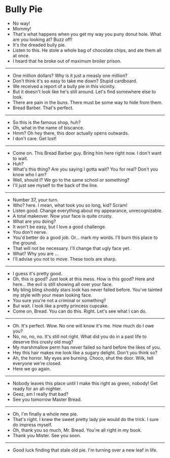 # Bully Pie

- No way!
- Mommy!
- That's what happens when you get my way you puny donut hole. What are you looking at? Buzz off!
- It's the dreaded bully pie.
- Listen to this. He stole a whole bag of chocolate chips, and ate them all at once.
- I heard that he broke out of maximum broiler prison.
***
- One million dollars? Why is it just a measly one million?
- Don't think it's so easy to take me down? Stupid cardboard.
- We received a report of a bully pie in this vicinity.
- But it doesn't look like he's still around. Let's find somewhere else to look.
- There are pain in the buns. There must be some way to hide from them.
- Bread Barber. That's perfect.
***
- So this is the famous shop, huh?
- Oh, what in the name of biscance.
- Hmm? Oh hey there, this door actually opens outwards.
- I don't care. Get lost!
***
- Come on. This Bread Barber guy. Bring him here right now. I don't want to wait.
- Huh?
- What's this thing? Are you saying I gotta wait? You for real? Don't you know who I am?
- Well, should I? We go to the same school or something?
- I'll just see myself to the back of the line.
***
- Number 37, your turn.
- Who? here. I mean, what took you so long, kid? Scram!
- Listen good. Change everything about my appearance, unrecognizable.
- A total makeover. Now your face is quite crusty.
- What are you doing?
- It won't be easy, but I love a good challenge.
- You don't nerve.
- You'd better do a good job. Or... mark my words. I'll burn this place to the ground.
- That will not be necessary. I'll change that ugly face yet.
- What? Why you are ...
- I'll advise you not to move. These tools are sharp.
***
- I guess it's pretty good.
- Oh, this is good? Just look at this mess. How is this good? Here and here... the evil is still showing all over your face.
- My bling bling shoddy stars look has never failed before. You've tainted my style with your mean looking face.
- You sure you're not a criminal or something?
- But wait. I look like a pretty princess cupcake.
- Come on, Bread. You can do this. Right. Let's see what I can do.
***
- Oh. It's perfect. Wow. No one will know it's me. How much do I owe you?
- No, no, no, no. It's still not right. What did you do in a past life to deserve this crusty old mug?
- My marshmallow perm has never failed so hard before the likes of you.
- Hey this hair makes me look like a sugary delight. Don't you think so?
- Ah, the horror. My eyes are burning. Choco, shut the door. Wilk, tell everyone we're closed.
- Here we go again.
***
- Nobody leaves this place until I make this right as green, nobody! Get ready for an all-nighter.
- Geez, am I really that bad?
- See you tomorrow Master Bread.
***
- Oh, I'm finally a whole new pie.
- That's right. I knew the sweet pretty lady pie would do the trick. I sure do impress myself.
- Oh, thank you so much, Mr. Bread. You're all right in my book.
- Thank you Mister. See you soon.
***
- Good luck finding that stale old pie. I'm turning over a new leaf in life.
